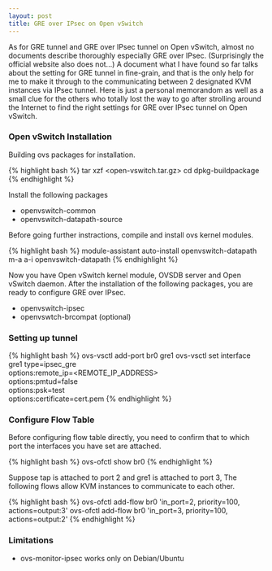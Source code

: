 ```yaml
---
layout: post
title: GRE over IPsec on Open vSwitch
---
```


As for GRE tunnel and GRE over IPsec tunnel on Open vSwitch,
almost no documents describe thoroughly especially GRE over IPsec.
(Surprisingly the official website also does not...)
A document what I have found so far talks about the setting for GRE tunnel in fine-grain,
and that is the only help for me to make it through to the communicating between
2 designated KVM instances via IPsec tunnel. Here is just a personal memorandom as well as a small clue
for the others who totally lost the way to go after strolling around the Internet to find the right settings for GRE over IPsec tunnel on Open vSwitch.

### Open vSwitch Installation

Building ovs packages for installation.

{% highlight bash %}
tar xzf <open-vswitch.tar.gz>
cd <ovs-dir>
dpkg-buildpackage
{% endhighlight %}

Install the following packages

* openvswitch-common
* openvswitch-datapath-source

Before going further instractions, compile and install ovs kernel modules.

{% highlight bash %}
module-assistant auto-install openvswitch-datapath
m-a a-i openvswitch-datapath
{% endhighlight %}

Now you have Open vSwitch kernel module, OVSDB server and Open vSwitch daemon.
After the installation of the following packages, you are ready to configure GRE over IPsec.

* openvswitch-ipsec
* openvswtch-brcompat (optional)

### Setting up tunnel

{% highlight bash %}
ovs-vsctl add-port br0 gre1
ovs-vsctl set interface gre1 type=ipsec_gre \
options:remote_ip=<REMOTE_IP_ADDRESS> \
options:pmtud=false \
options:psk=test \
options:certificate=cert.pem
{% endhighlight %}

### Configure Flow Table

Before configuring flow table directly,
you need to confirm that to which port the interfaces you have set are attached.

{% highlight bash %}
ovs-ofctl show br0
{% endhighlight %}

Suppose tap is attached to port 2 and gre1 is attached to port 3,
The following flows allow KVM instances to communicate to each other.

{% highlight bash %}
ovs-ofctl add-flow br0 'in_port=2, priority=100, actions=output:3'
ovs-ofctl add-flow br0 'in_port=3, priority=100, actions=output:2'
{% endhighlight %}

### Limitations

- ovs-monitor-ipsec works only on Debian/Ubuntu
